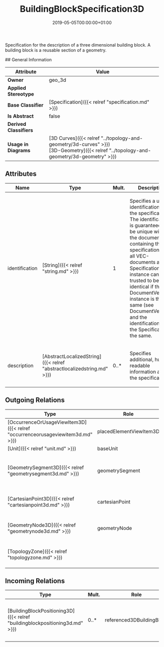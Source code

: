 ﻿---
title: BuildingBlockSpecification3D
toc: false
type: specs
date: "2019-05-05T00:00:00+01:00"
draft: false
menu_name: vec120

# Prev/next pager order (if `docs_section_pager` enabled in `params.toml`)
weight: 
---
<html>   <head>     </head>   <body>     <p> Specification for the description of a three dimensional building block. A building block is a reusable section of a geometry.      </p>    </body> </html> 
## General Information

| Attribute               | Value |
|-------------------------|-------|
| **Owner**               | geo_3d |
| **Applied Stereotype**  |   |
| **Base Classifier**     | [Specification]({{< relref "specification.md" >}})<br/>  |
| **Is Abstract**         | false |
| **Derived Classifiers** |   |
| **Usage in Diagrams**   | [3D Curves]({{< relref "../topology-and-geometry/3d-curves" >}})<br/> [3D-Geometry]({{< relref "../topology-and-geometry/3d-geometry" >}})<br/>  |

## Attributes
|  Name  |  Type  |  Mult.  |  Description  |  Owning Classifier  |
|--------|--------|---------|---------------|--------------|
|identification | [String]({{< relref "string.md" >}}) | 1 | <html>   <head>     </head>   <body>     <p> Specifies a unique identification of the specification. The identification is guaranteed to be unique within the document containing the specification. Over all VEC-documents a Specification-instance can be trusted to be identical if the DocumentVersion-instance is the same (see DocumentVersion) and the identification of the Specification is the same.      </p>    </body> </html>  | [Specification]({{< relref "specification.md" >}}) |
|description | [AbstractLocalizedString]({{< relref "abstractlocalizedstring.md" >}}) | 0..* | <html>   <head>     </head>   <body>     <p> Specifies additional, human readable information about the specification.      </p>    </body> </html>  | [Specification]({{< relref "specification.md" >}}) |

## Outgoing Relations
|    Type  |   Role   |   Mult.   |   Mult.   |   Description   |
|----------|----------|-----------|-----------|-----------------|
| [OccurrenceOrUsageViewItem3D]({{< relref "occurrenceorusageviewitem3d.md" >}}) | placedElementViewItem3D | 0..* | 1 | Specifies the view items for OccurrenceOrUsages in a BuildingBlockSpecification3D.   |
| [Unit]({{< relref "unit.md" >}}) | baseUnit | 1 | 0..* |  |
| [GeometrySegment3D]({{< relref "geometrysegment3d.md" >}}) | geometrySegment | 0..* | 1 | <html>   <head>     </head>   <body>     <p> Specifies the GeometrySegment3Ds defined by the BuildingBlockSpecification3D.      </p>  </body> </html> |
| [CartesianPoint3D]({{< relref "cartesianpoint3d.md" >}}) | cartesianPoint | 0..* | 1 | Specifies the CartesianPoint3Ds that are used in the BuildingBlockSpecification3D.  |
| [GeometryNode3D]({{< relref "geometrynode3d.md" >}}) | geometryNode | 0..* | 1 | Specifies the GeometryNode3Ds defined by the BuildingBlockSpecification3D.  |
| [TopologyZone]({{< relref "topologyzone.md" >}}) |  | 0..1 | 0..* | <html>   <head>     </head>   <body> References the Zone that is building block represents. This shall be a TopologyZone with the type &quot;DmuZone&quot;.</body> </html> |
##  Incoming Relations
|    Type  |   Mult.  |   Role    |   Mult.   |   Description  |
|----------|----------|-----------|-----------|----------------|
| [BuildingBlockPositioning3D]({{< relref "buildingblockpositioning3d.md" >}}) | 0..* | referenced3DBuildingBlock | 1 | <html>   <head>     </head>   <body>     <p> References the building block that is positioned.      </p>    </body> </html>  |
